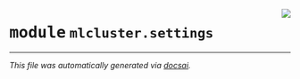 <!-- markdownlint-disable -->

<a href="https://github.com/khulnasoft/mlcluster/blob/develop/src/mlcluster/settings.py#L0"><img align="right" style="float:right;" src="https://img.shields.io/badge/-source-cccccc?style=flat-square" /></a>

# <kbd>module</kbd> `mlcluster.settings`








---

_This file was automatically generated via [docsai](https://github.com/khulnasoft/docsai)._
